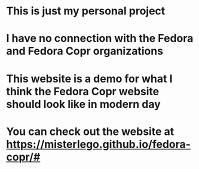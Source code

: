# This is just my personal project
# I have no connection with the Fedora and Fedora Copr organizations
# This website is a demo for what I think the Fedora Copr website should look like in modern day
# You can check out the website at https://misterlego.github.io/fedora-copr/#
